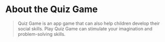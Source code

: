 # About the Quiz Game
> Quiz Game is an app game that can also help children develop their social skills. Play Quiz Game can stimulate your imagination and problem-solving skills.
